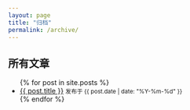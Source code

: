 ```yaml
---
layout: page
title: "归档"
permalink: /archive/
---
```


<h2>所有文章</h2>

<ul>
  {% for post in site.posts %}
    <li>
      <a href="{{ post.url }}">{{ post.title }}</a> 
      <small>发布于 {{ post.date | date: "%Y-%m-%d" }}</small>
    </li>
  {% endfor %}
</ul>
